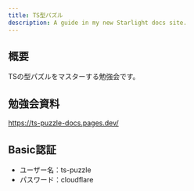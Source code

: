 ```yaml
---
title: TS型パズル
description: A guide in my new Starlight docs site.
---
```


## 概要

TSの型パズルをマスターする勉強会です。

## 勉強会資料
https://ts-puzzle-docs.pages.dev/

## Basic認証
- ユーザー名：ts-puzzle 
- パスワード：cloudflare
